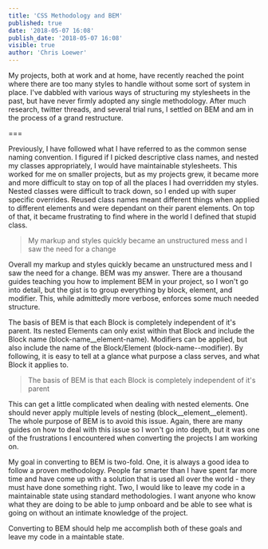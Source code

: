 ```yaml
---
title: 'CSS Methodology and BEM'
published: true
date: '2018-05-07 16:08'
publish_date: '2018-05-07 16:08'
visible: true
author: 'Chris Loewer'
---
```


My projects, both at work and at home, have recently reached the point where there are too many styles to handle without some sort of system in place.  I've dabbled with various ways of structuring my stylesheets in the past, but have never firmly adopted any single methodology.  After much research, twitter threads, and several trial runs, I settled on BEM and am in the process of a grand restructure.

===

Previously, I have followed what I have referred to as the common sense naming convention.  I figured if I picked descriptive class names, and nested my classes appropriately, I would have maintainable stylesheets.  This worked for me on smaller projects, but as my projects grew, it became more and more difficult to stay on top of all the places I had overridden my styles.  Nested classes were difficult to track down, so I ended up with super specific overrides.  Reused class names meant different things when applied to different elements and were dependant on their parent elements.  On top of that, it became frustrating to find where in the world I defined that stupid class.

> My markup and styles quickly became an unstructured mess and I saw the need for a change

Overall my markup and styles quickly became an unstructured mess and I saw the need for a change.  BEM was my answer.  There are a thousand guides teaching you how to implement BEM in your project, so I won't go into detail, but the gist is to group everything by block, element, and modifier.  This, while admittedly more verbose, enforces some much needed structure.

The basis of BEM is that each Block is completely independent of it's parent.  Its nested Elements can only exist within that Block and include the Block name (block-name__element-name).  Modifiers can be applied, but also include the name of the Block/Element (block-name--modifier).  By following, it is easy to tell at a glance what purpose a class serves, and what Block it applies to.

> The basis of BEM is that each Block is completely independent of it's parent

This can get a little complicated when dealing with nested elements.  One should never apply multiple levels of nesting (block\__element\__element).  The whole purpose of BEM is to avoid this issue.  Again, there are many guides on how to deal with this issue so I won't go into depth, but it was one of the frustrations I encountered when converting the projects I am working on.

My goal in converting to BEM is two-fold.  One, it is always a good idea to follow a proven methodology.  People far smarter than I have spent far more time and have come up with a solution that is used all over the world - they must have done something right.  Two, I would like to leave my code in a maintainable state using standard methodologies.  I want anyone who know what they are doing to be able to jump onboard and be able to see what is going on without an intimate knowledge of the project.

Converting to BEM should help me accomplish both of these goals and leave my code in a maintable state.